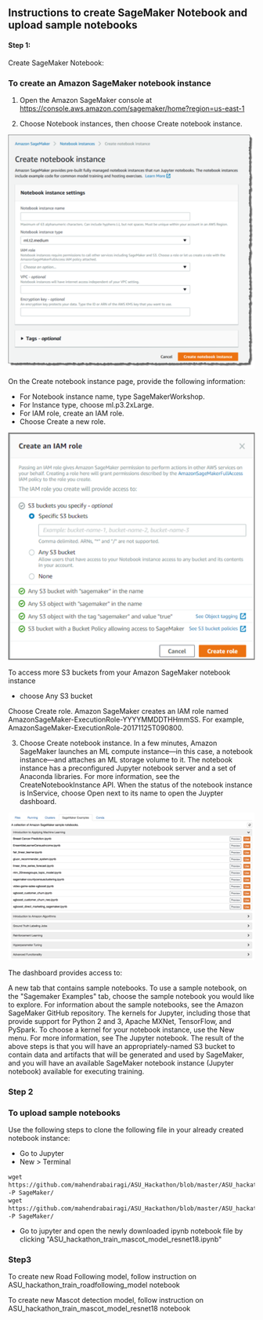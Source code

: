 ## Instructions to create SageMaker Notebook and upload sample notebooks

#### Step 1:
Create SageMaker Notebook:

### To create an Amazon SageMaker notebook instance

1. Open the Amazon SageMaker console at https://console.aws.amazon.com/sagemaker/home?region=us-east-1

2. Choose Notebook instances, then choose Create notebook instance.

![image 1](pic1.png)

On the Create notebook instance page, provide the following information:
- For Notebook instance name, type SageMakerWorkshop.
- For Instance type, choose ml.p3.2xLarge.
- For IAM role, create an IAM role.
- Choose Create a new role.

![image 2](pic2.png)

To access more S3 buckets from your Amazon SageMaker notebook instance
- choose Any S3 bucket

Choose Create role.
Amazon SageMaker creates an IAM role named AmazonSageMaker-ExecutionRole-YYYYMMDDTHHmmSS. For example, AmazonSageMaker-ExecutionRole-20171125T090800.

3. Choose Create notebook instance.
In a few minutes, Amazon SageMaker launches an ML compute instance—in this case, a notebook instance—and attaches an ML storage volume to it. The notebook instance has a preconfigured Jupyter notebook server and a set of Anaconda libraries. For more information, see the CreateNotebookInstance API.
When the status of the notebook instance is InService, choose Open next to its name to open the Juypter dashboard.

![image 3](pic3.png)

The dashboard provides access to:

A new tab that contains sample notebooks. To use a sample notebook, on the "Sagemaker Examples" tab, choose the sample notebook you would like to explore. For information about the sample notebooks, see the Amazon SageMaker GitHub repository.
The kernels for Jupyter, including those that provide support for Python 2 and 3, Apache MXNet, TensorFlow, and PySpark. To choose a kernel for your notebook instance, use the New menu.
For more information, see The Jupyter notebook.
The result of the above steps is that you will have an appropriately-named S3 bucket to contain data and artifacts that will be generated and used by SageMaker, and you will have an available SageMaker notebook instance (Jupyter notebook) available for executing training.

### Step 2
### To upload sample notebooks
Use the following steps to clone the following file in your already created notebook instance:
- Go to Jupyter
- New > Terminal

```
wget https://github.com/mahendrabairagi/ASU_Hackathon/blob/master/ASU_hackathon_train_mascot_model_resnet18.ipynb -P SageMaker/
wget https://github.com/mahendrabairagi/ASU_Hackathon/blob/master/ASU_hackathon_train_roadfollowing_model.ipynb -P SageMaker/

```
- Go to jupyter and open the newly downloaded ipynb notebook file by clicking "ASU_hackathon_train_mascot_model_resnet18.ipynb"

### Step3

To create new Road Following model, follow instruction on ASU_hackathon_train_roadfollowing_model notebook

To create new Mascot detection model, follow instruction on ASU_hackathon_train_mascot_model_resnet18 notebook





